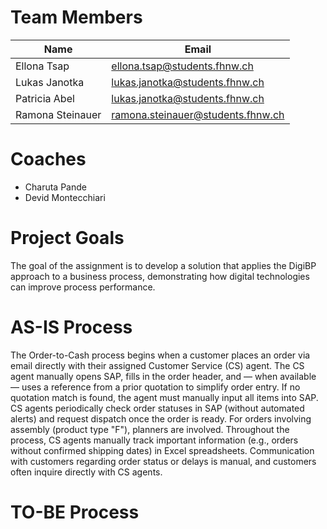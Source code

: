 # Team Members

| Name                    | Email                                        |
|-------------------------|----------------------------------------------|
| Ellona Tsap             | ellona.tsap@students.fhnw.ch                 |
| Lukas Janotka           | lukas.janotka@students.fhnw.ch               |
| Patricia Abel           | lukas.janotka@students.fhnw.ch               |
| Ramona Steinauer        | ramona.steinauer@students.fhnw.ch	           |

# Coaches

- Charuta Pande 
- Devid Montecchiari

# Project Goals

The goal of the assignment is to develop a solution that applies the DigiBP approach to a business process, demonstrating how digital technologies can improve process performance. 

# AS-IS Process

The Order-to-Cash process begins when a customer places an order via email directly with their assigned Customer Service (CS) agent. The CS agent manually opens SAP, fills in the order header, and — when available — uses a reference from a prior quotation to simplify order entry. If no quotation match is found, the agent must manually input all items into SAP. CS agents periodically check order statuses in SAP (without automated alerts) and request dispatch once the order is ready. For orders involving assembly (product type "F"), planners are involved. Throughout the process, CS agents manually track important information (e.g., orders without confirmed shipping dates) in Excel spreadsheets. Communication with customers regarding order status or delays is manual, and customers often inquire directly with CS agents.

# TO-BE Process
